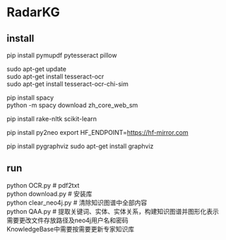 # RadarKG

## install
pip install pymupdf pytesseract pillow  

sudo apt-get update  
sudo apt-get install tesseract-ocr  
sudo apt-get install tesseract-ocr-chi-sim  

pip install spacy  
python -m spacy download zh_core_web_sm  

pip install rake-nltk scikit-learn

pip install py2neo
export HF_ENDPOINT=https://hf-mirror.com


pip install pygraphviz
sudo apt-get install graphviz


## run
python OCR.py # pdf2txt  
python download.py # 安装库  
python clear_neo4j.py # 清除知识图谱中全部内容  
python QAA.py # 提取关键词、实体、实体关系，构建知识图谱并图形化表示  
    需要更改文件存放路径及neo4j用户名和密码  
KnowledgeBase中需要按需要更新专家知识库  